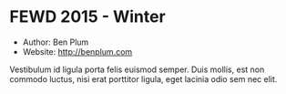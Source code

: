 # FEWD 2015 - Winter

* Author: Ben Plum
* Website: http://benplum.com

Vestibulum id ligula porta felis euismod semper. Duis mollis, est non commodo luctus, nisi erat porttitor ligula, eget lacinia odio sem nec elit.